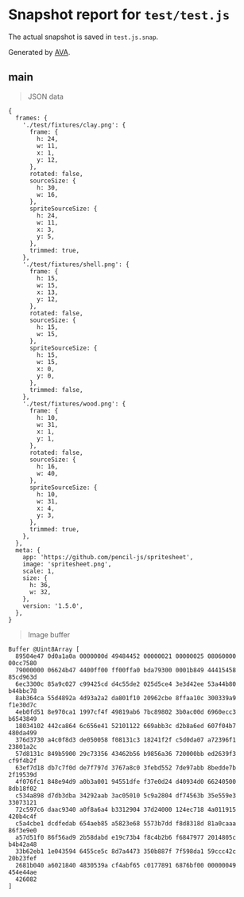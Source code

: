 # Snapshot report for `test/test.js`

The actual snapshot is saved in `test.js.snap`.

Generated by [AVA](https://avajs.dev).

## main

> JSON data

    {
      frames: {
        './test/fixtures/clay.png': {
          frame: {
            h: 24,
            w: 11,
            x: 1,
            y: 12,
          },
          rotated: false,
          sourceSize: {
            h: 30,
            w: 16,
          },
          spriteSourceSize: {
            h: 24,
            w: 11,
            x: 3,
            y: 5,
          },
          trimmed: true,
        },
        './test/fixtures/shell.png': {
          frame: {
            h: 15,
            w: 15,
            x: 13,
            y: 12,
          },
          rotated: false,
          sourceSize: {
            h: 15,
            w: 15,
          },
          spriteSourceSize: {
            h: 15,
            w: 15,
            x: 0,
            y: 0,
          },
          trimmed: false,
        },
        './test/fixtures/wood.png': {
          frame: {
            h: 10,
            w: 31,
            x: 1,
            y: 1,
          },
          rotated: false,
          sourceSize: {
            h: 16,
            w: 40,
          },
          spriteSourceSize: {
            h: 10,
            w: 31,
            x: 4,
            y: 3,
          },
          trimmed: true,
        },
      },
      meta: {
        app: 'https://github.com/pencil-js/spritesheet',
        image: 'spritesheet.png',
        scale: 1,
        size: {
          h: 36,
          w: 32,
        },
        version: '1.5.0',
      },
    }

> Image buffer

    Buffer @Uint8Array [
      89504e47 0d0a1a0a 0000000d 49484452 00000021 00000025 08060000 00cc7580
      79000000 06624b47 4400ff00 ff00ffa0 bda79300 0001b849 44415458 85cd963d
      6ec3300c 85a9c027 c99425cd d4c55de2 025d5ce4 3e3d42ee 53a44b80 b44bbc78
      8ab364ca 55d4892a 4d93a2a2 da801f10 20962cbe 8ffaa10c 300339a9 f1e30d7c
      4eb0fd51 8e970ca1 1997cf4f 49819ab6 7bc89802 3b0ac00d 6960ecc3 b6543849
      18034102 442ca864 6c656e41 52101122 669abb3c d2b8a6ed 607f04b7 480da499
      376d3730 a4c0f8d3 de050058 f08131c3 18241f2f c5d0da07 a72396f1 23801a2c
      57d8131c 849b5900 29c73356 43462b56 b9856a36 720000bb ed2639f3 cf9f4b2f
      63ef7d18 db7c7f0d de7f797d 3767a8c0 3febd552 7de97abb 8bedde7b 2f19539d
      4f076fc1 848e94d9 a0b3a001 94551dfe f37e0d24 d40934d0 66240500 8db18f02
      c534a898 d7db3dba 34292aab 3ac05010 5c9a2804 df74563b 35e559e3 33073121
      72c597c6 daac9340 a0f8a6a4 b3312904 37d24000 124ec718 4a011915 420b4c4f
      c5a4cbe1 dcdfedab 654aeb85 a5823e68 5573b7dd f8d8318d 81a0caaa 86f3e9e0
      a57d51f0 86f56ad9 2b58dabd e19c73b4 f8c4b2b6 f6847977 2014805c b4b42a48
      33b62eb1 1e043594 6455ce5c 8d7a4473 350b887f 7f598da1 59ccc42c 20b23fef
      2681b040 a6021840 4830539a cf4abf65 c0177891 6876bf00 00000049 454e44ae
      426082
    ]
